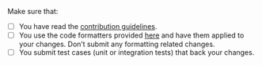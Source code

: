 <!--
Thank you for proposing a pull request. This template will guide you through the essential steps necessary for a pull request.
-->
Make sure that:

- [ ] You have read the [contribution guidelines](https://github.com/duoduobingbing/gelf-logging4j/blob/master/.github/CONTRIBUTING.md).
- [ ] You use the code formatters provided [here](https://github.com/duoduobingbing/gelf-logging4j/blob/master/as7formatter.xml) and have them applied to your changes. Don’t submit any formatting related changes.
- [ ] You submit test cases (unit or integration tests) that back your changes.

 <!--
Great! Live long and prosper.
-->